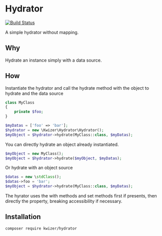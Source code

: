 # Hydrator

[![Build Status](https://travis-ci.org/kwizer15/hydrator.svg?branch=master)](https://travis-ci.org/kwizer15/hydrator)

A simple hydrator without mapping.

## Why

Hydrate an instance simply with a data source.

## How

Instantiate the hydrator and call the hydrate method with the object to hydrate and the data source

```php
class MyClass
{
    private $foo;
}

$myDatas = ['foo' => 'bar'];
$hydrator = new \Kwizer\Hydrator\Hydrator();
$myObject = $hydrator->hydrate(MyClass::class, $myDatas);
```

You can directly hydrate an object already instantiated.

```php
$myObject = new MyClass();
$myObject = $hydrator->hydrate($myObject, $myDatas);
```

Or hydrate with an object source

```php
$datas = new \stdClass();
$datas->foo = 'bar';
$myObject = $hydrator->hydrate(MyClass::class, $myDatas);
```

The hyrator uses the with methods and set methods first if presents, then directly the property, breaking accessibility if necessary.

## Installation

```bash
composer require kwizer/hydrator
```
